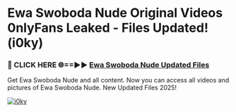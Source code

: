 # Ewa Swoboda Nude Original Videos 0nlyFans Leaked - Files Updated! (i0ky)

<h3>🔴 CLICK HERE 🌐==►► <a href="https://tinyurl.com/4mcuefdz" rel="nofollow">Ewa Swoboda Nude Updated Files</a></h3>

Get Ewa Swoboda Nude and all content. Now you can access all videos and pictures of Ewa Swoboda Nude. New Updated Files 2025!

[![i0ky](https://i.imgur.com/StAQSOY.gif)](https://tinyurl.com/4mcuefdz)
